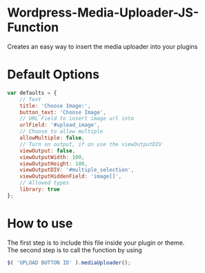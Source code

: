 Wordpress-Media-Uploader-JS-Function
====================================

Creates an easy way to insert the media uploader into your plugins

Default Options
===============
```javascript
var defaults = {
	// Text
	title: 'Choose Image:',
	button_text: 'Choose Image',
	// URL Field to insert image url into
	urlField: '#upload_image',
	// Choose to allow multiple
	allowMultiple: false,
	// Turn on output, if on use the viewOutputDIV
	viewOutput: false,
	viewOutputWidth: 100,
	viewOutputHeight: 100,
	viewOutputDIV: '#multiple_selection',
	viewOutputHiddenField: 'image[]',
	// Allowed types
	library: true
};
```
		
How to use
==========
The first step is to include this file inside your plugin or theme.<br />
The second step is to call the function by using<br />
```javascript
$( 'UPLOAD BUTTON ID' ).mediaUploader();
```


